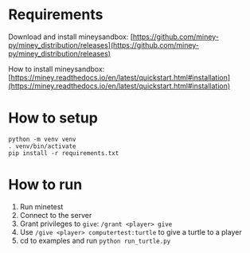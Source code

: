 
# Requirements
Download and install mineysandbox: 
[https://github.com/miney-py/miney_distribution/releases](https://github.com/miney-py/miney_distribution/releases)

How to install mineysandbox:
[https://miney.readthedocs.io/en/latest/quickstart.html#installation](https://miney.readthedocs.io/en/latest/quickstart.html#installation)



# How to setup
```
python -m venv venv
. venv/bin/activate
pip install -r requirements.txt
```
# How to run
1. Run minetest
2. Connect to the server
3. Grant privileges to `give`: `/grant <player> give`
4. Use `/give <player> computertest:turtle` to give a turtle to a player
5. cd to examples and run `python run_turtle.py`